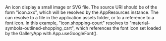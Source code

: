 An icon display a small image or SVG file. The source URI should be of the form "icon.xxx", which will be resolved by the AppResources instance. The can resolve to a file in the application assets folder, or to a reference to a font icon. In this example, "icon.shopping-court" resolves to "material-symbols-outlined-shopping_cart", which references the font icon set loaded by the GalleryApp with App.useGoogleFont().